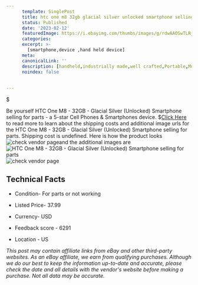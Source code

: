 ```yaml
---
      template: SinglePost
      title: htc one m8 32gb glacial silver unlocked smartphone selling for parts
      status: Published
      date: '2023-02-12'
      featuredImage: https://i.ebayimg.com/thumbs/images/g/rdwAAOSwTLRjqP3-/s-l225.jpg
      categories: 
      excerpt: >-
        [smartphone,device ,hand held device]
      meta:
      canonicalLink: ''
      description: [handheld,industrially made,well crafted,Portable,Mobile,Compact,Convenient,Lightweight,Maneuverable,Man-portable,Miniature,Carriable,Hand-held,Light,Holdable,Transportable,Mobile device,Pocket-sized,On-the-go,Wireless,Cordless,Compact size,Convenient size, smartphone,device ,hand held device]
      noindex: false
      
        
---
```

$

Be yourself HTC One M8 - 32GB - Glacial Silver (Unlocked) Smartphone  selling for parts - a 5-star Cell Phones & Smartphones device.
$[Click Here](https://www.ebay.com/itm/144872486816?hash=item21bb12b7a0%3Ag%3ArdwAAOSwTLRjqP3-&mkevt=1&mkcid=1&mkrid=711-53200-19255-0&campid=%253CePNCampaignId%253E&customid=%253CreferenceId%253E&toolid=10049) to read more to learn about the shipping costs and additional image urls for the HTC One M8 - 32GB - Glacial Silver (Unlocked) Smartphone  selling for parts. Shipping cost is undefined. Here is how the product looks ![check vendor page](https://i.ebayimg.com/thumbs/images/g/rdwAAOSwTLRjqP3-/s-l225.jpg)and the additional images are![HTC One M8 - 32GB - Glacial Silver (Unlocked) Smartphone  selling for parts](https://i.ebayimg.com/images/g/rdwAAOSwTLRjqP3-/s-l1600.jpg)![check vendor page](https://origin-galleryplus.ebayimg.com/ws/web/144872486816_2_0_1/225x225.jpg,https://origin-galleryplus.ebayimg.com/ws/web/144872486816_3_0_1/225x225.jpg)



 ## Technical Facts 



     
      

 - Condition- For parts or not working 


      

 - Listed Price- 37.99 


      

 - Currency- USD 


      

 - Feedback score - 6291 


      

 - Location - US 


      
      

 *_This post may contain affiliate links from eBay and other third-party websites. As an eBay affiliate, we earn from qualifying purchases. Although we do our best to keep the information up-to-date and accurate, please check the date and all details with the vendor's website before making a purchase. Not all data may be accurate._*






